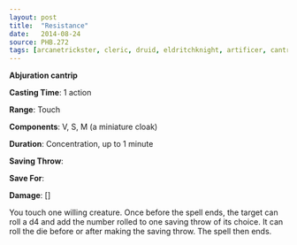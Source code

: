 ```yaml
---
layout: post
title:  "Resistance"
date:   2014-08-24
source: PHB.272
tags: [arcanetrickster, cleric, druid, eldritchknight, artificer, cantrip, abjuration]
---
```


**Abjuration cantrip**

**Casting Time**: 1 action

**Range**: Touch

**Components**: V, S, M (a miniature cloak)

**Duration**: Concentration, up to 1 minute

**Saving Throw**:

**Save For**:

**Damage**: []

You touch one willing creature. Once before the spell ends, the target can roll a d4 and add the number rolled to one saving throw of its choice. It can roll the die before or after making the saving throw. The spell then ends.